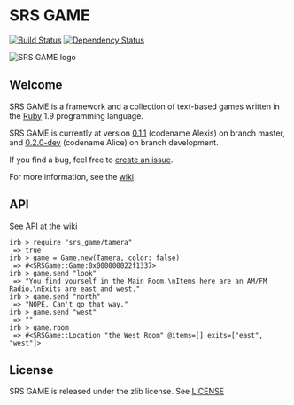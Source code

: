 SRS GAME
========

[![Build Status](https://secure.travis-ci.org/jacksonwillis/srs_game.png?branch=master)](https://secure.travis-ci.org/jacksonwillis/srs_game)
[![Dependency Status](https://gemnasium.com/jacksonwillis/srs_game.png)](https://gemnasium.com/jacksonwillis/srs_game)

![SRS GAME logo](https://github.com/downloads/jacksonwillis/srs_game/srs_game.png)

Welcome
-------

SRS GAME is a framework and a collection of text-based games written in the [Ruby](http://www.ruby-lang.org/) 1.9 programming language.

SRS GAME is currently at version [0.1.1](https://github.com/jacksonwillis/srs_game) (codename Alexis) on branch master,
and [0.2.0-dev](https://github.com/jacksonwillis/srs_game/tree/development)  (codename Alice) on branch development.

If you find a bug, feel free to [create an issue](https://github.com/jacksonwillis/srs_game/issues/new).

For more information, see the [wiki](https://github.com/jacksonwillis/srs_game/wiki/).

API
---

See [API](https://github.com/jacksonwillis/srs_game/wiki/API) at the wiki

    irb > require "srs_game/tamera"
     => true
    irb > game = Game.new(Tamera, color: false)
     => #<SRSGame::Game:0x000000022f1337>
    irb > game.send "look"
     => "You find yourself in the Main Room.\nItems here are an AM/FM Radio.\nExits are east and west."
    irb > game.send "north"
     => "NOPE. Can't go that way."
    irb > game.send "west"
     => ""
    irb > game.room
     => #<SRSGame::Location "the West Room" @items=[] exits=["east", "west"]>

License
-------

SRS GAME is released under the zlib license. See [LICENSE](https://github.com/jacksonwillis/srs_game/blob/master/LICENSE)
